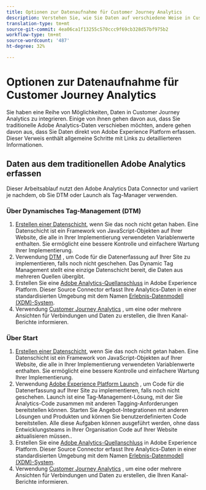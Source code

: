 ```yaml
---
title: Optionen zur Datenaufnahme für Customer Journey Analytics
description: Verstehen Sie, wie Sie Daten auf verschiedene Weise in Customer Journey Analytics erfassen können.
translation-type: tm+mt
source-git-commit: 4ea06ca1f13255c570ccc9f69cb328d57bf975b2
workflow-type: tm+mt
source-wordcount: '487'
ht-degree: 32%

---
```



# Optionen zur Datenaufnahme für Customer Journey Analytics

Sie haben eine Reihe von Möglichkeiten, Daten in Customer Journey Analytics zu integrieren. Einige von ihnen gehen davon aus, dass Sie traditionelle Adobe Analytics-Daten verschieben möchten, andere gehen davon aus, dass Sie Daten direkt von Adobe Experience Platform erfassen. Dieser Verweis enthält allgemeine Schritte mit Links zu detaillierteren Informationen.

## Daten aus dem traditionellen Adobe Analytics erfassen

Dieser Arbeitsablauf nutzt den Adobe Analytics Data Connector und variiert je nachdem, ob Sie DTM oder Launch als Tag-Manager verwenden.

### Über Dynamisches Tag-Management (DTM)

1. [Erstellen einer Datenschicht](https://docs.adobe.com/content/help/en/analytics/implementation/prepare/data-layer.html), wenn Sie das noch nicht getan haben. Eine Datenschicht ist ein Framework von JavaScript-Objekten auf Ihrer Website, die alle in Ihrer Implementierung verwendeten Variablenwerte enthalten. Sie ermöglicht eine bessere Kontrolle und einfachere Wartung Ihrer Implementierung.
1. Verwendung [DTM](https://docs.adobe.com/content/help/de-DE/analytics/implementation/other/dtm/dtm-implementation-overview.html) , um Code für die Datenerfassung auf Ihrer Site zu implementieren, falls noch nicht geschehen. Das Dynamic Tag Management stellt eine einzige Datenschicht bereit, die Daten aus mehreren Quellen übergibt.
1. Erstellen Sie eine [Adobe Analytics-Quellanschluss](https://docs.adobe.com/content/help/en/experience-platform/sources/ui-tutorials/create/adobe-applications/analytics.html) in Adobe Experience Platform. Dieser Source Connector erfasst Ihre Analytics-Daten in einer standardisierten Umgebung mit dem Namen [Erlebnis-Datenmodell (XDM)-System](https://docs.adobe.com/content/help/de-DE/experience-platform/xdm/home.html).
1. Verwendung [Customer Journey Analytics](https://docs.adobe.com/content/help/de-DE/analytics-platform/using/cja-overview/cja-getting-started.html) , um eine oder mehrere Ansichten für Verbindungen und Daten zu erstellen, die Ihren Kanal-Berichte informieren.

### Über Start

1. [Erstellen einer Datenschicht](https://docs.adobe.com/content/help/en/analytics/implementation/prepare/data-layer.html), wenn Sie das noch nicht getan haben. Eine Datenschicht ist ein Framework von JavaScript-Objekten auf Ihrer Website, die alle in Ihrer Implementierung verwendeten Variablenwerte enthalten. Sie ermöglicht eine bessere Kontrolle und einfachere Wartung Ihrer Implementierung.
1. Verwendung [Adobe Experience Platform Launch](https://docs.adobe.com/content/help/en/analytics/implementation/launch/overview.html) , um Code für die Datenerfassung auf Ihrer Site zu implementieren, falls noch nicht geschehen. Launch ist eine Tag-Management-Lösung, mit der Sie Analytics-Code zusammen mit anderen Tagging-Anforderungen bereitstellen können. Starten Sie Angebot-Integrationen mit anderen Lösungen und Produkten und können Sie benutzerdefinierten Code bereitstellen. Alle diese Aufgaben können ausgeführt werden, ohne dass Entwicklungsteams in Ihrer Organisation Code auf Ihrer Website aktualisieren müssen..
1. Erstellen Sie eine [Adobe Analytics-Quellanschluss](https://docs.adobe.com/content/help/en/experience-platform/sources/ui-tutorials/create/adobe-applications/analytics.html) in Adobe Experience Platform. Dieser Source Connector erfasst Ihre Analytics-Daten in einer standardisierten Umgebung mit dem Namen [Erlebnis-Datenmodell (XDM)-System](https://docs.adobe.com/content/help/en/experience-platform/xdm/home.html).
1. Verwendung [Customer Journey Analytics](https://docs.adobe.com/content/help/en/analytics-platform/using/cja-overview/cja-getting-started.html) , um eine oder mehrere Ansichten für Verbindungen und Daten zu erstellen, die Ihren Kanal-Berichte informieren.
